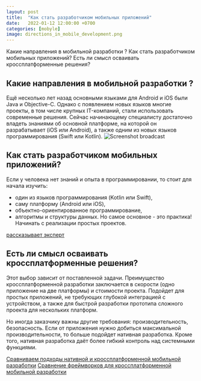 ```yaml
---
layout: post
title:  "Как стать разработчиком мобильных приложений"
date:   2022-01-12 12:00:00 +0700
categories: [mobyle]
image: directions_in_mobile_development.png
---
```

Какие направления в мобильной разработки ?
Как стать разработчиком мобильных приложений?
Есть ли смысл осваивать кроссплатформенные решения?

## Какие направления в мобильной разработки ?
Ещё несколько лет назад основными языками для Android и iOS были Java и Objective-C. Однако с появлением новых языков многие проекты, в том числе крупных IT-компаний, стали использовать современные решения. Сейчас начинающему специалисту достаточно владеть знаниями об основной платформе, на которой он разрабатывает (iOS или Android), а также одним из новых языков программирования (Swift или Kotlin).
![Screenshot broadcast](https://raw.githubusercontent.com/Arselena/Arselena.github.io/tree/master/static/img/_posts/directions_in_mobile_development.png  "Screenshot broadcast")

## Как стать разработчиком мобильных приложений?

Если у человека нет знаний и опыта в программировании, то стоит для начала изучить:
+ один из языков программирования (Kotlin или Swift),
+ саму платформу (Android или iOS),
+ объектно-ориентированное программирование,
+ алгоритмы и структуры данных.
Но самое основное - это практика! Начинать с реализации простых проектов.

[рассказывает эксперт](https://tproger.ru/articles/kak-stat-razrabotchikom-mobilnyh-prilozhenij-rasskazyvaet-jekspert/)

## Есть ли смысл осваивать кроссплатформенные решения?
Этот выбор зависит от поставленной задачи. 
Преимущество кроссплатформенной разработки заключается в скорости (одно приложение на две платформы) и стоимости проекта. 
Подойдет для простых приложений, не требующих глубокой интеграцией с устройством, а также для быстрой разработки прототипа сложного проекта для нескольких платформ. 

Но иногда заказчику важны другие требования: производительность, безопасность. Если от приложения нужно добиться максимальной производительности, то больше подойдет нативная разработка. 
Кроме того, нативная разработка даёт более гибкий контроль над системными функциями.

[Сравниваем подходы нативной и кроссплатформенной мобильной разработки](https://tproger.ru/articles/sravnivaem-podhody-nativnoj-i-krossplatformennoj-mobilnoj-razrabotki-v-2021-godu)
[Cравнение фреймворков для кроссплатформенной мобильной разработки](https://tproger.ru/translations/cross-platform-frameworks-for-mobile-development/#7)
